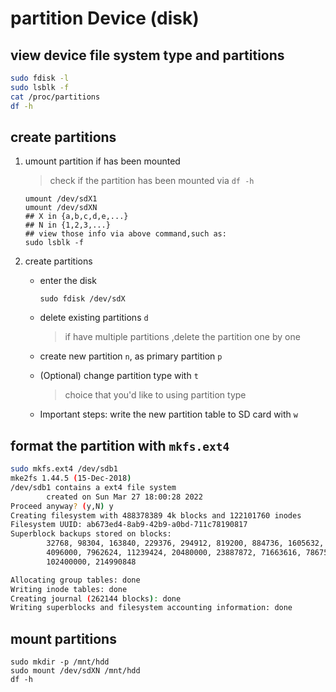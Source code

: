 # partition Device (disk)

## view device file system type and partitions
```bash
sudo fdisk -l
sudo lsblk -f
cat /proc/partitions
df -h
```

## create partitions
1. umount partition if has been mounted

    > check if the partition has been mounted via `df -h`

    ```shell
    umount /dev/sdX1
    umount /dev/sdXN
    ## X in {a,b,c,d,e,...}
    ## N in {1,2,3,...}
    ## view those info via above command,such as:
    sudo lsblk -f
    ```

2. create partitions
    - enter the disk 
        ```shell
        sudo fdisk /dev/sdX
        
        ```

    - delete existing partitions `d`
        > if have multiple partitions ,delete the partition one by one 

    - create new partition `n`, as primary partition `p`

    - (Optional) change partition type with `t`
        > choice that you'd like to using partition type

    - Important steps: write the new partition table to SD card with `w`

## format the partition with `mkfs.ext4` 

```bash
sudo mkfs.ext4 /dev/sdb1
mke2fs 1.44.5 (15-Dec-2018)
/dev/sdb1 contains a ext4 file system
        created on Sun Mar 27 18:00:28 2022
Proceed anyway? (y,N) y
Creating filesystem with 488378389 4k blocks and 122101760 inodes
Filesystem UUID: ab673ed4-8ab9-42b9-a0bd-711c78190817
Superblock backups stored on blocks: 
        32768, 98304, 163840, 229376, 294912, 819200, 884736, 1605632, 2654208, 
        4096000, 7962624, 11239424, 20480000, 23887872, 71663616, 78675968, 
        102400000, 214990848

Allocating group tables: done                            
Writing inode tables: done                            
Creating journal (262144 blocks): done
Writing superblocks and filesystem accounting information: done 
```



## mount partitions
```shell
sudo mkdir -p /mnt/hdd
sudo mount /dev/sdXN /mnt/hdd
df -h
```